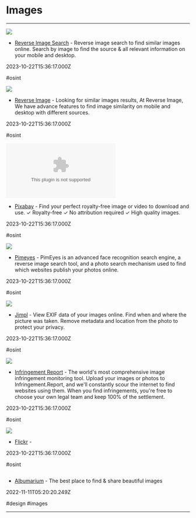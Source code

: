 # Images

---

![](https://www.reverseimagesearch.com/assets/images/about%20us.png)

- [Reverse Image Search](https://www.reverseimagesearch.org) - Reverse image search to find similar images online. Search by image to find the source & all relevant information on your mobile and desktop.

2023-10-22T15:36:17.000Z

#osint

![](https://rdl.ink/render/https%3A%2F%2Freverseimage.net)

- [Reverse Image](https://reverseimage.net) - Looking for similar images results, At Reverse Image, We have advance features to find image similarity on mobile and desktop with different sources.

2023-10-22T15:36:17.000Z

#osint

![](https://rdl.ink/render/https%3A%2F%2Fpixabay.com)

- [Pixabay](https://pixabay.com) - Find your perfect royalty-free image or video to download and use. ✓ Royalty-free ✓ No attribution required ✓ High quality images.

2023-10-22T15:36:17.000Z

#osint

![](https://pimeyes.com/files/images/for_individuals_white.png)

- [Pimeyes](https://pimeyes.com) - PimEyes is an advanced face recognition search engine, a reverse image search tool, and a photo search mechanism used to find which websites publish your photos online.

2023-10-22T15:36:17.000Z

#osint

![](https://jimpl.com/og-image.png)

- [Jimpl](https://jimpl.com) - View EXIF data of your images online. Find when and where the picture was taken. Remove metadata and location from the photo to protect your privacy.

2023-10-22T15:36:17.000Z

#osint

![](https://rdl.ink/render/https%3A%2F%2Finfringement.report)

- [Infringement Report](https://infringement.report) - The world's most comprehensive image infringement monitoring tool. Upload your images or photos to Infringement.Report, and we'll constantly scour the internet to find websites using them. When you find infringements, you're free to choose your own legal team and keep 100% of the settlement.

2023-10-22T15:36:17.000Z

#osint

![](https://rdl.ink/render/https%3A%2F%2Fflickr.com%2Fsearch)

- [Flickr](https://flickr.com/search) - 

2023-10-22T15:36:17.000Z

#osint

![]()

- [Albumarium](http://albumarium.com) - The best place to find & share
beautiful images

2022-11-11T05:20:20.249Z

#design #images

---

